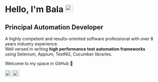 # **Hello, I'm Bala** <img src="https://media.giphy.com/media/hvRJCLFzcasrR4ia7z/giphy.gif" width="25px">

## Principal Automation Developer

A highly competent and results-oriented software professional with over 8 years industry experience. 
</br>
Well versed in writing **high performance test automation frameworks** using Selenium, Appium, TestNG, Cucumber libraries.</p>

Welcome to my space in GitHub 🎉

<a href="https://www.linkedin.com/in/iambalabharathi/">
  <img align="left" alt="Balabharathi Jayaraman | LinkdeIN" width="22px" src="https://cdn.jsdelivr.net/npm/simple-icons@v3/icons/linkedin.svg" />
</a>
<a href="https://www.twitter.com/iambalabharathi/">
  <img align="left" alt="Balabharathi Jayaraman | LinkdeIN" width="22px" src="https://cdn.jsdelivr.net/npm/simple-icons@v3/icons/twitter.svg" />
</a>

